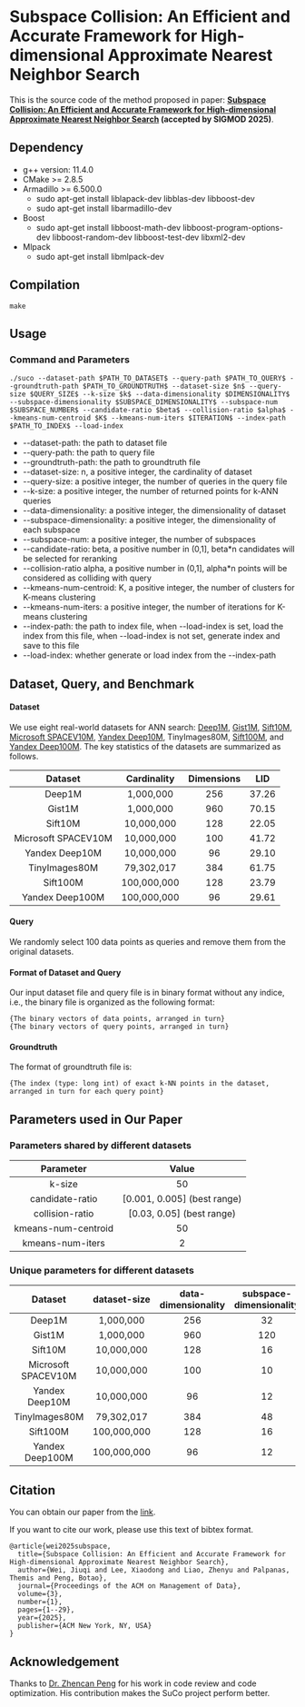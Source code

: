 # Subspace Collision: An Efficient and Accurate Framework for High-dimensional Approximate Nearest Neighbor Search

This is the source code of the method proposed in paper: **[Subspace Collision: An Efficient and Accurate Framework for High-dimensional Approximate Nearest Neighbor Search](https://dl.acm.org/doi/10.1145/3709729) (accepted by SIGMOD 2025)**.

## Dependency

+ g++ version: 11.4.0 
+ CMake  >= 2.8.5
+ Armadillo \>= 6.500.0
  + sudo apt-get install liblapack-dev libblas-dev libboost-dev
  + sudo apt-get install libarmadillo-dev
+ Boost
  + sudo apt-get install libboost-math-dev libboost-program-options-dev libboost-random-dev libboost-test-dev libxml2-dev
+ Mlpack
  + sudo apt-get install libmlpack-dev

## Compilation

```
make
```

## Usage

### Command and Parameters

```
./suco --dataset-path $PATH_TO_DATASET$ --query-path $PATH_TO_QUERY$ --groundtruth-path $PATH_TO_GROUNDTRUTH$ --dataset-size $n$ --query-size $QUERY_SIZE$ --k-size $k$ --data-dimensionality $DIMENSIONALITY$ --subspace-dimensionality $SUBSPACE_DIMENSIONALITY$ --subspace-num $SUBSPACE_NUMBER$ --candidate-ratio $beta$ --collision-ratio $alpha$ --kmeans-num-centroid $K$ --kmeans-num-iters $ITERATION$ --index-path $PATH_TO_INDEX$ --load-index
```

+ --dataset-path: the path to dataset file
+ --query-path: the path to query file 
+ --groundtruth-path: the path to groundtruth file
+ --dataset-size: n, a positive integer, the cardinality of dataset
+ --query-size: a positive integer, the number of queries in the query file
+ --k-size: a positive integer, the number of returned points for k-ANN queries
+ --data-dimensionality: a positive integer, the dimensionality of dataset
+ --subspace-dimensionality: a positive integer, the dimensionality of each subspace
+ --subspace-num: a positive integer, the number of subspaces
+ --candidate-ratio: beta, a positive number in (0,1], beta*n candidates will be selected for reranking
+ --collision-ratio alpha, a positive number in (0,1], alpha*n points will be considered as colliding with query
+ --kmeans-num-centroid: K, a positive integer, the number of clusters for K-means clustering
+ --kmeans-num-iters: a positive integer, the number of iterations for K-means clustering
+ --index-path: the path to index file, when --load-index is set, load the index from this file, when --load-index is not set, generate index and save to this file
+ --load-index: whether generate or load index from the --index-path

## Dataset, Query, and Benchmark

#### Dataset

We use eight real-world datasets for ANN search: [Deep1M](https://www.cse.cuhk.edu.hk/systems/hash/gqr/datasets.html), [Gist1M](https://www.cse.cuhk.edu.hk/systems/hash/gqr/datasets.html), [Sift10M](http://corpus-texmex.irisa.fr/), [Microsoft SPACEV10M](https://big-ann-benchmarks.com/neurips21.html), [Yandex Deep10M](https://big-ann-benchmarks.com/neurips21.html), TinyImages80M, [Sift100M](http://corpus-texmex.irisa.fr/),  and [Yandex Deep100M](https://big-ann-benchmarks.com/neurips21.html). The key statistics of the datasets are summarized as follows.

|       Dataset       | Cardinality | Dimensions |  LID  |
| :-----------------: | :---------: | :--------: | :---: |
|       Deep1M        |  1,000,000  |    256     | 37.26 |
|       Gist1M        |  1,000,000  |    960     | 70.15 |
|       Sift10M       | 10,000,000  |    128     | 22.05 |
| Microsoft SPACEV10M | 10,000,000  |    100     | 41.72 |
|   Yandex Deep10M    | 10,000,000  |     96     | 29.10 |
|    TinyImages80M    | 79,302,017  |    384     | 61.75 |
|      Sift100M       | 100,000,000 |    128     | 23.79 |
|   Yandex Deep100M   | 100,000,000 |     96     | 29.61 |

#### Query

We randomly select 100 data points as queries and remove them from the original datasets.

#### Format of Dataset and Query

Our input dataset file and query file is in binary format without any indice, i.e., the binary file is organized as the following format:

```
{The binary vectors of data points, arranged in turn}
{The binary vectors of query points, arranged in turn}
```

#### Groundtruth

The format of groundtruth file is:

```
{The index (type: long int) of exact k-NN points in the dataset, arranged in turn for each query point}
```

## Parameters used in Our Paper

### Parameters shared by different datasets

|      Parameter      |            Value            |
| :-----------------: | :-------------------------: |
|       k-size        |             50              |
|   candidate-ratio   | [0.001, 0.005] (best range) |
|   collision-ratio   |  [0.03, 0.05] (best range)  |
| kmeans-num-centroid |             50              |
|  kmeans-num-iters   |              2              |

### Unique parameters for different datasets

|       Dataset       | dataset-size | data-dimensionality | subspace-dimensionality | subspace-num |
| :-----------------: | :----------: | :-----------------: | :---------------------: | :----------: |
|       Deep1M        |  1,000,000   |         256         |           32            |      8       |
|       Gist1M        |  1,000,000   |         960         |           120           |      8       |
|       Sift10M       |  10,000,000  |         128         |           16            |      8       |
| Microsoft SPACEV10M |  10,000,000  |         100         |           10            |      10      |
|   Yandex Deep10M    |  10,000,000  |         96          |           12            |      8       |
|    TinyImages80M    |  79,302,017  |         384         |           48            |      8       |
|      Sift100M       | 100,000,000  |         128         |           16            |      8       |
|   Yandex Deep100M   | 100,000,000  |         96          |           12            |      8       |

## Citation

You can obtain our paper from the [link](https://dl.acm.org/doi/10.1145/3709729).

If you want to cite our work, please use this text of bibtex format.

```
@article{wei2025subspace,
  title={Subspace Collision: An Efficient and Accurate Framework for High-dimensional Approximate Nearest Neighbor Search},
  author={Wei, Jiuqi and Lee, Xiaodong and Liao, Zhenyu and Palpanas, Themis and Peng, Botao},
  journal={Proceedings of the ACM on Management of Data},
  volume={3},
  number={1},
  pages={1--29},
  year={2025},
  publisher={ACM New York, NY, USA}
}
```
## Acknowledgement

Thanks to [Dr. Zhencan Peng](https://scholar.google.com/citations?user=CtXFOGoAAAAJ&hl=en) for his work in code review and code optimization. His contribution makes the SuCo project perform better.

